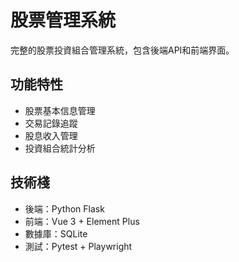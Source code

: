 # 股票管理系統

完整的股票投資組合管理系統，包含後端API和前端界面。

## 功能特性
- 股票基本信息管理
- 交易記錄追蹤
- 股息收入管理
- 投資組合統計分析

## 技術棧
- 後端：Python Flask
- 前端：Vue 3 + Element Plus
- 數據庫：SQLite
- 測試：Pytest + Playwright
